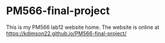 # PM566-final-project

This is my PM566 lab12 website home. The website is online at https://kdimson22.github.io/PM566-final-project/
 

